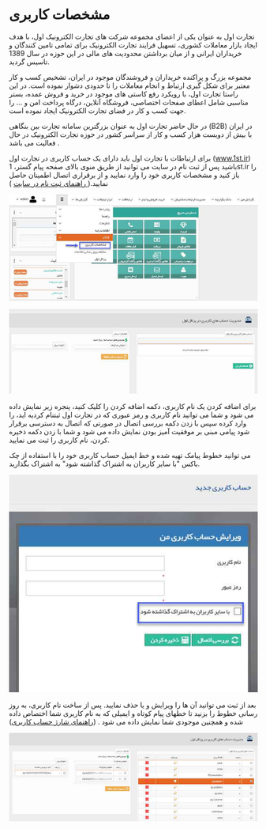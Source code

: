 # مشخصات کاربری

تجارت اول  به عنوان یکی از اعضای مجموعه شرکت های تجارت الکترونیک اول، با هدف ایجاد بازار معاملات کشوری، تسهیل فرایند تجارت الکترونیک برای تمامی تامین کنندگان و خریداران ایرانی و از میان برداشتن محدودیت های مالی در این حوزه در سال 1389 تاسیس گردید.

مجموعه بزرگ و پراکنده خریداران و فروشندگان موجود در ایران، تشخیص کسب و کار معتبر برای شکل گیری ارتباط و انجام معاملات را تا حدودی دشوار نموده است. در این راستا تجارت اول، با رویکرد رفع کاستی های موجود در خرید و فروش عمده، بستر مناسبی شامل اعطای صفحات اختصاصی، فروشگاه آنلاین، درگاه پرداخت امن و ... را  جهت کسب و کار در فضای تجارت الکترونیک ایجاد نموده است.

در حال حاضر تجارت اول به عنوان بزرگترین سامانه تجارت بین بنگاهی (B2B) در ایران با بیش از دویست هزار کسب و کار از سراسر کشور در حوزه تجارت الکترونیک در حال فعالیت می باشد .

برای ارتباطات با تجارت اول باید دارای یک حساب کاربری در تجارت اول  (www.1st.ir) باشید پس از ثبت نام در سایت می توانید از طریق منوی بالای صفحه پیام گستر، 1st.ir را باز کنید و مشخصات کاربری خود را وارد نمایید و از برقراری اتصال اطمینان حاصل نمایید.([ راهنمای ثبت نام در سایت](https://github.com/1stco/PayamGostarDocs/blob/master/help%202.5.4/1st/nahve-ozviat/nahve_ozviat.md) )

![](1st1.png)

![](1st2.png)

برای اضافه کردن یک نام کاربری، دکمه اضافه کردن را کلیک کنید، پنجره زیر نمایش داده می شود و شما می توانید نام کاربری و رمز عبوری که در تجارت اول ثبتنام کردیه اید، را وارد کرده سپس با زدن دکمه بررسی اتصال  در صورتی که اتصال به دسترسی برقرار شود پیامی مبنی بر موفقیت آمیز بودن نمایش داده می شود و شما با زدن دکمه ذخیره کردن، نام کاربری را ثبت می نمایید.

می توانید خطوط پیامک تهیه شده و خط ایمیل حساب کاربری خود را با استفاده از چک باکس "با سایر کاربران به اشتراک گذاشته شود" به اشتراک بگذارید.

![](1st3.png)

بعد از ثبت می توانید آن ها را ویرایش و یا حذف نمایید. پس از ساخت نام کاربری، به روز رسانی خطوط را بزنید تا خطهای پیام کوتاه و ایمیلی که به نام کاربری شما اختصاص داده شده و همچنین موجودی شما نمایش داده می شود . ([راهنمای شارژ حساب کاربری](https://github.com/1stco/PayamGostarDocs/blob/master/help%202.5.4/1st/nahve-sharj/nahve-sharj.md))

![](1st4.png)

